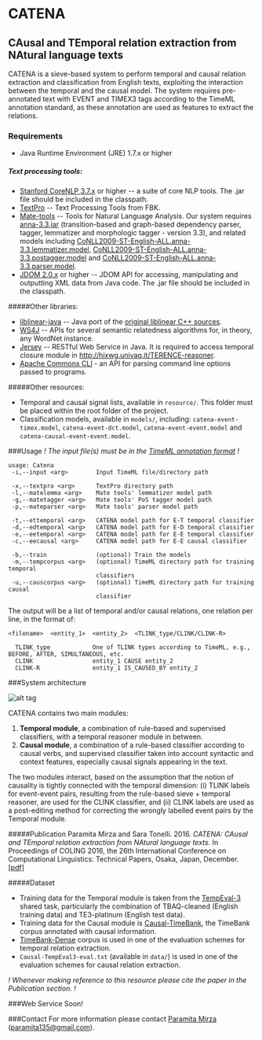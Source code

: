 # CATENA
## CAusal and TEmporal relation extraction from NAtural language texts 
CATENA is a sieve-based system to perform temporal and causal relation extraction and classification from English texts, exploiting the interaction between the temporal and the causal model. The system requires pre-annotated text with EVENT and TIMEX3 tags according to the TimeML annotation standard, as these annotation are used as features to extract the relations.

### Requirements
* Java Runtime Environment (JRE) 1.7.x or higher

##### Text processing tools:
* [Stanford CoreNLP 3.7.x](http://stanfordnlp.github.io/CoreNLP/) or higher -- a suite of core NLP tools. The .jar file should be included in the classpath.
* [TextPro](http://textpro.fbk.eu/) -- Text Processing Tools from FBK. 
* [Mate-tools](https://code.google.com/archive/p/mate-tools/) -- Tools for Natural Language Analysis. Our system requires [anna-3.3.jar](https://storage.googleapis.com/google-code-archive-downloads/v2/code.google.com/mate-tools/anna-3.3.jar) (transition-based and graph-based dependency parser, tagger, lemmatizer and morphologic tagger - version 3.3), and related models including [CoNLL2009-ST-English-ALL.anna-3.3.lemmatizer.model](https://storage.googleapis.com/google-code-archive-downloads/v2/code.google.com/mate-tools/CoNLL2009-ST-English-ALL.anna-3.3.lemmatizer.model), [CoNLL2009-ST-English-ALL.anna-3.3.postagger.model](https://storage.googleapis.com/google-code-archive-downloads/v2/code.google.com/mate-tools/CoNLL2009-ST-English-ALL.anna-3.3.postagger.model) and [CoNLL2009-ST-English-ALL.anna-3.3.parser.model](https://storage.googleapis.com/google-code-archive-downloads/v2/code.google.com/mate-tools/CoNLL2009-ST-English-ALL.anna-3.3.parser.model).
* [JDOM 2.0.x](http://www.jdom.org/index.html) or higher -- JDOM API for accessing, manipulating and  outputting XML data from Java code. The .jar file should be included in the classpath.

#####Other libraries:
* [liblinear-java](http://liblinear.bwaldvogel.de/) -- Java port of the [original liblinear C++ sources](http://www.csie.ntu.edu.tw/~cjlin/liblinear/).
* [WS4J](https://github.com/Sciss/ws4j) -- APIs for several semantic relatedness algorithms for, in theory, any WordNet instance.
* [Jersey](https://jersey.java.net/) -- RESTful Web Service in Java. It is required to access temporal closure module in http://hixwg.univaq.it/TERENCE-reasoner.
* [Apache Commons CLI](https://commons.apache.org/proper/commons-cli/) - an API for parsing command line options passed to programs.

#####Other resources:
* Temporal and causal signal lists, available in `resource/`. This folder must be placed within the root folder of the project.
* Classification models, available in `models/`, including: `catena-event-timex.model`, `catena-event-dct.model`, `catena-event-event.model` and `catena-causal-event-event.model`.
 
###Usage
_! The input file(s) must be in the [TimeML annotation format](http://www.timeml.org/site/index.html) !_
```
usage: Catena
 -i,--input <arg>        Input TimeML file/directory path
        
 -x,--textpro <arg>      TextPro directory path
 -l,--matelemma <arg>    Mate tools' lemmatizer model path   
 -g,--matetagger <arg>   Mate tools' PoS tagger model path
 -p,--mateparser <arg>   Mate tools' parser model path      
 
 -t,--ettemporal <arg>   CATENA model path for E-T temporal classifier    
 -d,--edtemporal <arg>   CATENA model path for E-D temporal classifier                       
 -e,--eetemporal <arg>   CATENA model path for E-E temporal classifier
 -c,--eecausal <arg>     CATENA model path for E-E causal classifier
 
 -b,--train              (optional) Train the models
 -m,--tempcorpus <arg>   (optional) TimeML directory path for training temporal
                         classifiers
 -u,--causcorpus <arg>   (optional) TimeML directory path for training causal
                         classifier     
```   
The output will be a list of temporal and/or causal relations, one relation per line, in the format of:
```
<filename>	<entity_1>	<entity_2>	<TLINK_type/CLINK/CLINK-R>
  
  TLINK_type			One of TLINK types according to TimeML, e.g., BEFORE, AFTER, SIMULTANEOUS, etc.
  CLINK					entity_1 CAUSE entity_2
  CLINK-R				entity_1 IS_CAUSED_BY entity_2
```

###System architecture

![alt tag](https://github.com/paramitamirza/CATENA/blob/master/CATENA.png)

CATENA contains two main modules:

1. **Temporal module**, a combination of rule-based and supervised classifiers, with a temporal reasoner module in between.
2. **Causal module**, a combination of a rule-based classifier according to causal verbs, and supervised classifier taken into account syntactic and context features, especially causal signals appearing in the text.

The two modules interact, based on the assumption that the notion of causality is tightly connected with the temporal dimension:
(i) TLINK labels for event-event pairs, resulting from the rule-based sieve + temporal reasoner, are used for the CLINK classifier, and
(ii) CLINK labels are used as a post-editing method for correcting the wrongly labelled event pairs by the Temporal module.
 
#####Publication
Paramita Mirza and Sara Tonelli. 2016. *CATENA: CAusal and TEmporal relation extraction from NAtural language texts.* In Proceedings of COLING 2016, the 26th International Conference on Computational Linguistics: Technical Papers, Osaka, Japan, December. [[pdf]](https://aclweb.org/anthology/C/C16/C16-1007.pdf)

#####Dataset
* Training data for the Temporal module is taken from the [TempEval-3](https://www.cs.york.ac.uk/semeval-2013/task1/index.php%3Fid=data.html) shared task, particularly the combination of TBAQ-cleaned (English training data) and TE3-platinum (English test data).
* Training data for the Causal module is [Causal-TimeBank](http://hlt-nlp.fbk.eu/technologies/causal-timebank), the TimeBank corpus annotated with causal information.
* [TimeBank-Dense](https://www.usna.edu/Users/cs/nchamber/caevo/#corpus) corpus is used in one of the evaluation schemes for temporal relation extraction. 
* `Causal-TempEval3-eval.txt` (available in `data/`) is used in one of the evaluation schemes for causal relation extraction.

_! Whenever making reference to this resource please cite the paper in the Publication section. !_

###Web Service
Soon!

###Contact
For more information please contact [Paramita Mirza](http://paramitamirza.com/) (paramita135@gmail.com).
